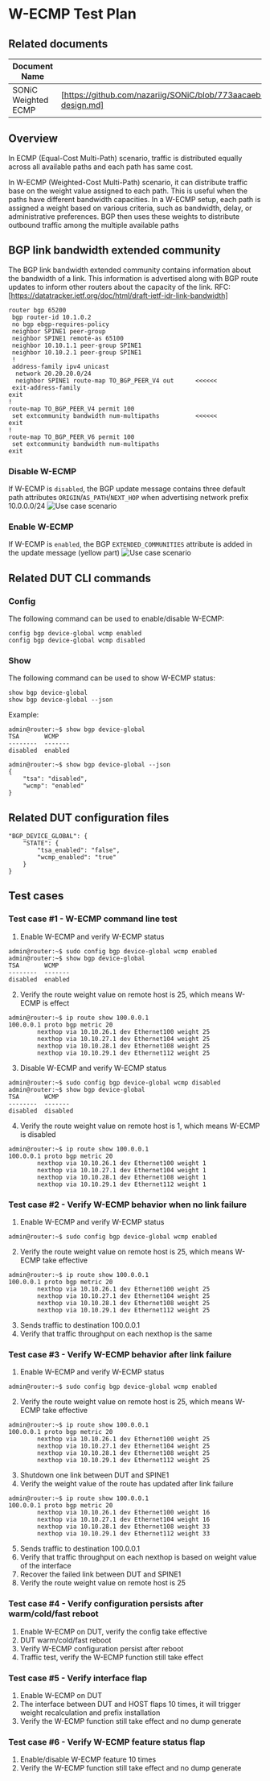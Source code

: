 # W-ECMP Test Plan

## Related documents

| **Document Name** | **Link** |
|-------------------|----------|
| SONiC Weighted ECMP | [https://github.com/nazariig/SONiC/blob/773aacaeb7a6e5507af667898957b2060a78280e/doc/wcmp/wcmp-design.md]|

## Overview
In ECMP (Equal-Cost Multi-Path) scenario, traffic is distributed equally across all available paths and each path has same cost.

In W-ECMP (Weighted-Cost Multi-Path) scenario, it can distribute traffic base on the weight value assigned to each path. This is useful when the paths have different bandwidth capacities. In a W-ECMP setup, each path is assigned a weight based on various criteria, such as bandwidth, delay, or administrative preferences. BGP then uses these weights to distribute outbound traffic among the multiple available paths


## BGP link bandwidth extended community
The BGP link bandwidth extended community contains information about the bandwidth of a link. This information is advertised along with BGP route updates to inform other routers about the capacity of the link.
RFC: [https://datatracker.ietf.org/doc/html/draft-ietf-idr-link-bandwidth]

```
router bgp 65200
 bgp router-id 10.1.0.2
 no bgp ebgp-requires-policy
 neighbor SPINE1 peer-group
 neighbor SPINE1 remote-as 65100
 neighbor 10.10.1.1 peer-group SPINE1
 neighbor 10.10.2.1 peer-group SPINE1
 !
 address-family ipv4 unicast
  network 20.20.20.0/24
  neighbor SPINE1 route-map TO_BGP_PEER_V4 out      <<<<<<
 exit-address-family
exit
!
route-map TO_BGP_PEER_V4 permit 100
 set extcommunity bandwidth num-multipaths          <<<<<<
exit
!
route-map TO_BGP_PEER_V6 permit 100
 set extcommunity bandwidth num-multipaths
exit
```

### Disable W-ECMP
If W-ECMP is `disabled`, the BGP update message contains three default path attributes `ORIGIN`/`AS_PATH`/`NEXT_HOP` when advertising network prefix 10.0.0.0/24
![Use case scenario](images/W-ECMP_disabled.png)


### Enable W-ECMP
If W-ECMP is `enabled`, the BGP `EXTENDED_COMMUNITIES` attribute is added in the update message (yellow part)
![Use case scenario](images/W-ECMP_enabled.png)


## Related DUT CLI commands

### Config
The following command can be used to enable/disable W-ECMP:
```
config bgp device-global wcmp enabled
config bgp device-global wcmp disabled
```

### Show
The following command can be used to show W-ECMP status:
```
show bgp device-global
show bgp device-global --json
```
Example:
```
admin@router:~$ show bgp device-global
TSA       WCMP
--------  -------
disabled  enabled
```
```
admin@router:~$ show bgp device-global --json
{
    "tsa": "disabled",
    "wcmp": "enabled"
}
```


## Related DUT configuration files
```
"BGP_DEVICE_GLOBAL": {
    "STATE": {
        "tsa_enabled": "false",
        "wcmp_enabled": "true"
    }
}
```


## Test cases
### Test case #1 - W-ECMP command line test
1. Enable W-ECMP and verify W-ECMP status
```
admin@router:~$ sudo config bgp device-global wcmp enabled
admin@router:~$ show bgp device-global
TSA       WCMP
--------  -------
disabled  enabled
```
2. Verify the route weight value on remote host is 25, which means W-ECMP is effect
```
admin@router:~$ ip route show 100.0.0.1
100.0.0.1 proto bgp metric 20
        nexthop via 10.10.26.1 dev Ethernet100 weight 25
        nexthop via 10.10.27.1 dev Ethernet104 weight 25
        nexthop via 10.10.28.1 dev Ethernet108 weight 25
        nexthop via 10.10.29.1 dev Ethernet112 weight 25
```
3. Disable W-ECMP and verify W-ECMP status
```
admin@router:~$ sudo config bgp device-global wcmp disabled
admin@router:~$ show bgp device-global
TSA       WCMP
--------  -------
disabled  disabled
```
4. Verify the route weight value on remote host is 1, which means W-ECMP is disabled
```
admin@router:~$ ip route show 100.0.0.1
100.0.0.1 proto bgp metric 20
        nexthop via 10.10.26.1 dev Ethernet100 weight 1
        nexthop via 10.10.27.1 dev Ethernet104 weight 1
        nexthop via 10.10.28.1 dev Ethernet108 weight 1
        nexthop via 10.10.29.1 dev Ethernet112 weight 1
```


### Test case #2 - Verify W-ECMP behavior when no link failure
1. Enable W-ECMP and verify W-ECMP status
```
admin@router:~$ sudo config bgp device-global wcmp enabled
```
2. Verify the route weight value on remote host is 25, which means W-ECMP take effective
```
admin@router:~$ ip route show 100.0.0.1
100.0.0.1 proto bgp metric 20
        nexthop via 10.10.26.1 dev Ethernet100 weight 25
        nexthop via 10.10.27.1 dev Ethernet104 weight 25
        nexthop via 10.10.28.1 dev Ethernet108 weight 25
        nexthop via 10.10.29.1 dev Ethernet112 weight 25
```
3. Sends traffic to destination 100.0.0.1
4. Verify that traffic throughput on each nexthop is the same


### Test case #3 - Verify W-ECMP behavior after link failure
1. Enable W-ECMP and verify W-ECMP status
```
admin@router:~$ sudo config bgp device-global wcmp enabled
```
2. Verify the route weight value on remote host is 25, which means W-ECMP take effective
```
admin@router:~$ ip route show 100.0.0.1
100.0.0.1 proto bgp metric 20
        nexthop via 10.10.26.1 dev Ethernet100 weight 25
        nexthop via 10.10.27.1 dev Ethernet104 weight 25
        nexthop via 10.10.28.1 dev Ethernet108 weight 25
        nexthop via 10.10.29.1 dev Ethernet112 weight 25
```
3. Shutdown one link between DUT and SPINE1
4. Verify the weight value of the route has updated after link failure
```
admin@router:~$ ip route show 100.0.0.1
100.0.0.1 proto bgp metric 20
        nexthop via 10.10.26.1 dev Ethernet100 weight 16
        nexthop via 10.10.27.1 dev Ethernet104 weight 16
        nexthop via 10.10.28.1 dev Ethernet108 weight 33
        nexthop via 10.10.29.1 dev Ethernet112 weight 33
```
5. Sends traffic to destination 100.0.0.1
6. Verify that traffic throughput on each nexthop is based on weight value of the interface
7. Recover the failed link between DUT and SPINE1
8. Verify the route weight value on remote host is 25


### Test case #4 - Verify configuration persists after warm/cold/fast reboot
1. Enable W-ECMP on DUT, verify the config take effective
2. DUT warm/cold/fast reboot
3. Verify W-ECMP configuration persist after reboot
4. Traffic test, verify the W-ECMP function still take effect


### Test case #5 - Verify interface flap
1. Enable W-ECMP on DUT
2. The interface between DUT and HOST flaps 10 times, it will trigger weight recalculation and prefix installation
3. Verify the W-ECMP function still take effect and no dump generate


### Test case #6 - Verify W-ECMP feature status flap
1. Enable/disable W-ECMP feature 10 times
2. Verify the W-ECMP function still take effect and no dump generate
